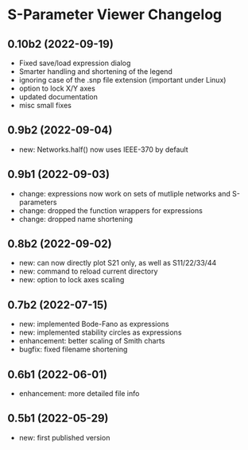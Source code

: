 S-Parameter Viewer Changelog
============================

0.10b2 (2022-09-19)
-------------------

- Fixed save/load expression dialog
- Smarter handling and shortening of the legend
- ignoring case of the .snp file extension (important under Linux)
- option to lock X/Y axes
- updated documentation
- misc small fixes


0.9b2 (2022-09-04)
------------------

- new: Networks.half() now uses IEEE-370 by default


0.9b1 (2022-09-03)
------------------

- change: expressions now work on sets of mutliple networks and S-parameters
- change: dropped the function wrappers for expressions
- change: dropped name shortening


0.8b2 (2022-09-02)
------------------

- new: can now directly plot S21 only, as well as S11/22/33/44
- new: command to reload current directory
- new: option to lock axes scaling


0.7b2 (2022-07-15)
------------------

- new: implemented Bode-Fano as expressions
- new: implemented stability circles as expressions
- enhancement: better scaling of Smith charts
- bugfix: fixed filename shortening


0.6b1 (2022-06-01)
------------------

- enhancement: more detailed file info


0.5b1 (2022-05-29)
------------------

- new: first published version
